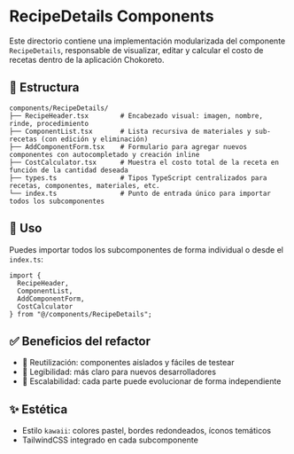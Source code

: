 # RecipeDetails Components

Este directorio contiene una implementación modularizada del componente `RecipeDetails`, responsable de visualizar, editar y calcular el costo de recetas dentro de la aplicación Chokoreto.

## 📁 Estructura

```
components/RecipeDetails/
├── RecipeHeader.tsx        # Encabezado visual: imagen, nombre, rinde, procedimiento
├── ComponentList.tsx       # Lista recursiva de materiales y sub-recetas (con edición y eliminación)
├── AddComponentForm.tsx    # Formulario para agregar nuevos componentes con autocompletado y creación inline
├── CostCalculator.tsx      # Muestra el costo total de la receta en función de la cantidad deseada
├── types.ts                # Tipos TypeScript centralizados para recetas, componentes, materiales, etc.
└── index.ts                # Punto de entrada único para importar todos los subcomponentes
```

## 🚀 Uso

Puedes importar todos los subcomponentes de forma individual o desde el `index.ts`:

```tsx
import {
  RecipeHeader,
  ComponentList,
  AddComponentForm,
  CostCalculator
} from "@/components/RecipeDetails";
```

## ✅ Beneficios del refactor

- 🔄 Reutilización: componentes aislados y fáciles de testear
- 🧠 Legibilidad: más claro para nuevos desarrolladores
- 🚧 Escalabilidad: cada parte puede evolucionar de forma independiente

## ✨ Estética

- Estilo `kawaii`: colores pastel, bordes redondeados, íconos temáticos
- TailwindCSS integrado en cada subcomponente